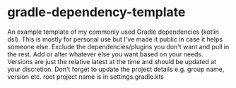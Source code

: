 # gradle-dependency-template
An example template of my commonly used Gradle dependencies (kotlin dsl). This is mostly for personal use but I've made it public in case it helps someone else.  Exclude the dependencies/plugins you don't want and pull in the rest. Add or alter whatever else you want based on your needs. Versions are just the relative latest at the time and should be updated at your discretion. Don't forget to update the project details e.g. group name, version etc. root project name is in settings.gradle.kts
